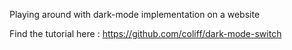 Playing around with dark-mode implementation on a website

Find the tutorial here : https://github.com/coliff/dark-mode-switch